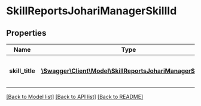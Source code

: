 # SkillReportsJohariManagerSkillId

## Properties
Name | Type | Description | Notes
------------ | ------------- | ------------- | -------------
**skill_title** | [**\Swagger\Client\Model\SkillReportsJohariManagerSkillTitle**](SkillReportsJohariManagerSkillTitle.md) | Key is user_id, value - user name | 

[[Back to Model list]](../README.md#documentation-for-models) [[Back to API list]](../README.md#documentation-for-api-endpoints) [[Back to README]](../README.md)


